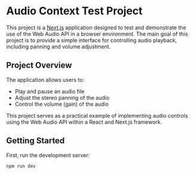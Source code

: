 # Audio Context Test Project

This project is a [Next.js](https://nextjs.org) application designed to test and demonstrate the use of the Web Audio API in a browser environment. The main goal of this project is to provide a simple interface for controlling audio playback, including panning and volume adjustment.

## Project Overview

The application allows users to:
- Play and pause an audio file
- Adjust the stereo panning of the audio
- Control the volume (gain) of the audio

This project serves as a practical example of implementing audio controls using the Web Audio API within a React and Next.js framework.

## Getting Started

First, run the development server:

```bash
npm run dev
```

